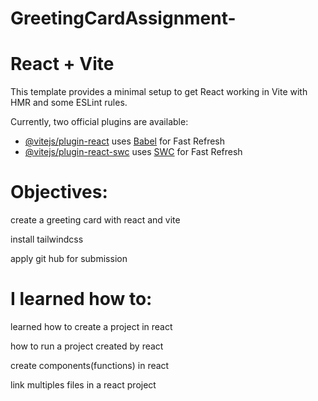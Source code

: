 # GreetingCardAssignment-

# React + Vite

This template provides a minimal setup to get React working in Vite with HMR and some ESLint rules.

Currently, two official plugins are available:

- [@vitejs/plugin-react](https://github.com/vitejs/vite-plugin-react/blob/main/packages/plugin-react/README.md) uses [Babel](https://babeljs.io/) for Fast Refresh
- [@vitejs/plugin-react-swc](https://github.com/vitejs/vite-plugin-react-swc) uses [SWC](https://swc.rs/) for Fast Refresh

# Objectives:
create a greeting card with react and vite


install tailwindcss


apply git hub for submission


# I learned how to:
learned how to create a project in react


how to run a project created by react


create components(functions) in react


link multiples files in a react project




